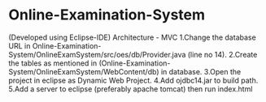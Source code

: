 # Online-Examination-System

(Developed using Eclipse-IDE)
Architecture - MVC 
1.Change the database URL in Online-Examination-System/OnlineExamSystem/src/oes/db/Provider.java (line no 14).
2.Create the tables as mentioned in (Online-Examination-System/OnlineExamSystem/WebContent/db) in database.
3.Open the project in eclipse as Dynamic Web Project.
4.Add ojdbc14.jar to build path.
5.Add a server to eclipse (preferably apache tomcat) then run index.html
